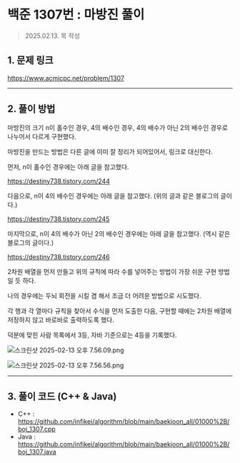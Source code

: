# 백준 1307번 : 마방진 풀이

> 2025.02.13. 목 작성
> 

## 1. 문제 링크

https://www.acmicpc.net/problem/1307 

---

## 2. 풀이 방법

마방진의 크기 n이 홀수인 경우, 4의 배수인 경우, 4의 배수가 아닌 2의 배수인 경우로 나누어서 다르게 구현했다.

마방진을 만드는 방법은 다른 글에 이미 잘 정리가 되어있어서, 링크로 대신한다.

먼저, n이 홀수인 경우에는 아래 글을 참고했다.

https://destiny738.tistory.com/244 

다음으로, n이 4의 배수인 경우에는 아래 글을 참고했다. (위의 글과 같은 블로그의 글이다.)

https://destiny738.tistory.com/245 

마지막으로, n이 4의 배수가 아닌 2의 배수인 경우에는 아래 글을 참고했다. (역시 같은 블로그의 글이다.)

https://destiny738.tistory.com/246 

2차원 배열을 먼저 만들고 위의 규칙에 따라 수를 넣어주는 방법이 가장 쉬운 구현 방법일 듯 하다.

나의 경우에는 두뇌 회전을 시킬 겸 해서 조금 더 어려운 방법으로 시도했다.

각 행과 각 열마다 규칙을 찾아서 수식을 먼저 도출한 다음, 구현할 때에는 2차원 배열에 저장하지 않고 바로바로 출력하도록 했다.

덕분에 맞힌 사람 목록에서 3등, 자바 기준으로는 4등을 기록했다.

![스크린샷 2025-02-13 오후 7.56.09.png](attachment:fe99df99-22bc-4a8c-a738-01211555f38d:스크린샷_2025-02-13_오후_7.56.09.png)

![스크린샷 2025-02-13 오후 7.56.56.png](attachment:b9fe291b-6e39-4dc3-a3c1-8948adb557f6:스크린샷_2025-02-13_오후_7.56.56.png)

---

## 3. 풀이 코드 (C++ & Java)

- C++ : https://github.com/infikei/algorithm/blob/main/baekjoon_all/01000%2B/boj_1307.cpp
- Java : https://github.com/infikei/algorithm/blob/main/baekjoon_all/01000%2B/boj_1307.java
